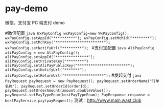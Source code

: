 # pay-demo
微信，支付宝 PC 端支付 demo


#微信配置 
         ```java
         WxPayConfig wxPayConfig=new WxPayConfig();
         wxPayConfig.setAppId("**********");
         wxPayConfig.setMchId("********");
         wxPayConfig.setMchKey("**********************");
         wxPayConfig.setNotifyUrl("*********");
         ```
#支付宝配置
        ```java
        AliPayConfig aliPayConfig = new AliPayConfig();
        aliPayConfig.setAppId("***************");
        aliPayConfig.setPrivateKey("********")
        aliPayConfig.setAliPayPublicKey("***********************");
        aliPayConfig.setNotifyUrl("*******");
        aliPayConfig.setReturnUrl("******************");```
 #发起支付
        ```java
        PayRequest payRequest = new PayRequest();
        payRequest.setOrderName("订单名称");
        payRequest.setOrderId(orderId);
        payRequest.setOrderAmount(amount.doubleValue());
        payRequest.setPayTypeEnum(bestPayTypeEnum);
        PayResponse response = bestPayService.pay(payRequest);```
 测试：<http://www.main.wast.club>
